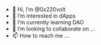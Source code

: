 - 👋 Hi, I’m @0x220volt
- 👀 I’m interested in dApps
- 🌱 I’m currently learning DAO
- 💞️ I’m looking to collaborate on ... 
- 📫 How to reach me ... 
 
<!---
0x220volt/0x220volt is a ✨ special ✨ repository because its `README.md` (this file) appears on your GitHub profile.
You can click the Preview link to take a look at your changes.
--->
